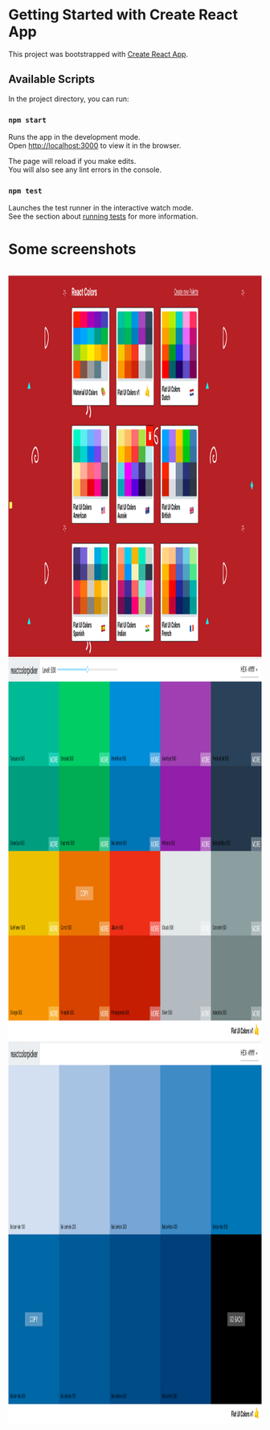 # Getting Started with Create React App

This project was bootstrapped with [Create React App](https://github.com/facebook/create-react-app).

## Available Scripts

In the project directory, you can run:

### `npm start`

Runs the app in the development mode.\
Open [http://localhost:3000](http://localhost:3000) to view it in the browser.

The page will reload if you make edits.\
You will also see any lint errors in the console.

### `npm test`

Launches the test runner in the interactive watch mode.\
See the section about [running tests](https://facebook.github.io/create-react-app/docs/running-tests) for more information.

# Some screenshots
<br>
<img src="./ss1.png" height="760" width="1100"></img>

<br>
<img src="./ss2.png" height="760" width="1100"></img>

<br>
<img src="./ss3.png" height="760" width="1100"></img>
